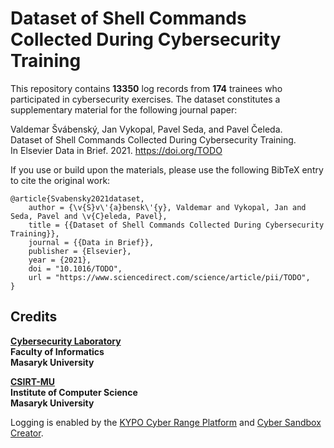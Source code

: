 # Dataset of Shell Commands Collected During Cybersecurity Training

This repository contains **13350** log records from **174** trainees who participated in cybersecurity exercises. The dataset constitutes a supplementary material for the following journal paper:

Valdemar Švábenský, Jan Vykopal, Pavel Seda, and Pavel Čeleda.\
Dataset of Shell Commands Collected During Cybersecurity Training.\
In Elsevier Data in Brief. 2021.
https://doi.org/TODO

If you use or build upon the materials, please use the following BibTeX entry to cite the original work:

```
@article{Svabensky2021dataset,
    author = {\v{S}v\'{a}bensk\'{y}, Valdemar and Vykopal, Jan and Seda, Pavel and \v{C}eleda, Pavel},
    title = {{Dataset of Shell Commands Collected During Cybersecurity Training}},
    journal = {{Data in Brief}},
    publisher = {Elsevier},
    year = {2021},
    doi = "10.1016/TODO",
    url = "https://www.sciencedirect.com/science/article/pii/TODO",
}
```

## <a name="credits"></a>Credits

**[Cybersecurity Laboratory](https://cybersec.fi.muni.cz)**\
**Faculty of Informatics**\
**Masaryk University**

**[CSIRT-MU](https://csirt.muni.cz)**\
**Institute of Computer Science**\
**Masaryk University**

Logging is enabled by the [KYPO Cyber Range Platform](https://crp.kypo.muni.cz/) and [Cyber Sandbox Creator](https://gitlab.ics.muni.cz/muni-kypo-csc/cyber-sandbox-creator).
